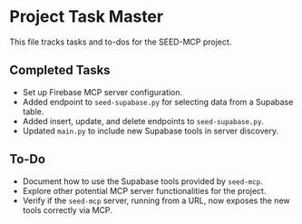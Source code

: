 # Project Task Master

This file tracks tasks and to-dos for the SEED-MCP project.

## Completed Tasks

- Set up Firebase MCP server configuration.
- Added endpoint to `seed-supabase.py` for selecting data from a Supabase table.
- Added insert, update, and delete endpoints to `seed-supabase.py`.
- Updated `main.py` to include new Supabase tools in server discovery.

## To-Do

- Document how to use the Supabase tools provided by `seed-mcp`.
- Explore other potential MCP server functionalities for the project.
- Verify if the `seed-mcp` server, running from a URL, now exposes the new tools correctly via MCP.
